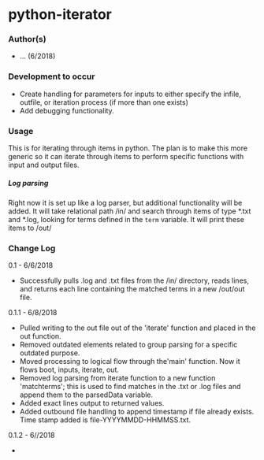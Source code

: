 # python-iterator

### Author(s)

- ... (6/2018)

### Development to occur

- Create handling for parameters for inputs to either specify the 
infile, outfile, or iteration process (if more than one exists)
- Add debugging functionality. 

### Usage
 
This is for iterating through items in python. 
The plan is to make this more generic so it can iterate through items
to perform specific functions with input and output files. 


##### Log parsing

Right now it is set up like a log parser, but additional functionality 
will be added. It will take relational path /in/ and search through items 
of type *.txt and *.log, looking for terms defined in the `term` variable. 
It will print these items to /out/

### Change Log

0.1 - 6/6/2018

- Successfully pulls .log and .txt files from the /in/ directory, reads lines, and returns each 
line containing the matched terms in a new /out/out file.

0.1.1 - 6/8/2018

- Pulled writing to the out file out of the 'iterate' function and placed in the out
function.
- Removed outdated elements related to group parsing for a specific outdated purpose.
- Moved processing to logical flow through the'main' function. Now it flows boot, inputs, iterate, out.
- Removed log parsing from iterate function to a new function 'matchterms'; this is used to find
matches in the .txt or .log files and append them to the parsedData variable.
- Added exact lines output to returned values.
- Added outbound file handling to append timestamp if file already exists. Time stamp added
is file-YYYYMMDD-HHMMSS.txt.

0.1.2 - 6//2018

- 

